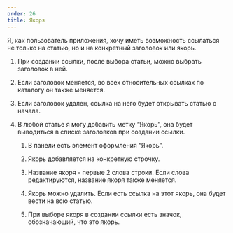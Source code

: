```yaml
---
order: 26
title: Якоря
---
```


Я, как пользователь приложения, хочу иметь возможность ссылаться не только на статью, но и на конкретный заголовок или якорь.

1. При создании ссылки, после выбора статьи, можно выбрать заголовок в ней.

2. Если заголовок меняется, во всех относительных ссылках по каталогу он также меняется.

3. Если заголовок удален, ссылка на него будет открывать статью с начала.

4. В любой статье я могу добавить метку “Якорь”, она будет выводиться в списке заголовков при создании ссылки.

   1. В панели есть элемент оформления “Якорь”.

   2. Якорь добавляется на конкретную строчку.

   3. Название якоря - первые 2 слова строки. Если слова редактируются, название якоря также меняется.

   4. Якорь можно удалить. Если есть ссылка на этот якорь, она будет вести на всю статью.

   5. При выборе якоря в создании ссылки есть значок, обозначающий, что это якорь.